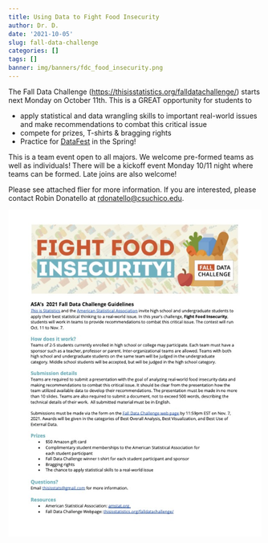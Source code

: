 ```yaml
---
title: Using Data to Fight Food Insecurity
author: Dr. D.
date: '2021-10-05'
slug: fall-data-challenge
categories: []
tags: []
banner: img/banners/fdc_food_insecurity.png
---
```


The Fall Data Challenge (https://thisisstatistics.org/falldatachallenge/) starts next Monday on October 11th. This is a GREAT opportunity for students to

* apply statistical and data wrangling skills to important real-world issues and make recommendations to combat this critical issue
* compete for prizes, T-shirts & bragging rights
* Practice for [DataFest](https://chicodatafest.netlify.app/) in the Spring!


This is a team event open to all majors. We welcome pre-formed teams as well as individuals! There will be a kickoff event Monday 10/11 night where teams can be formed. Late joins are also welcome! 

Please see attached flier for more information. If you are interested, please contact Robin Donatello at rdonatello@csuchico.edu. 

![](fdc_2021.jpg)
